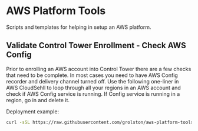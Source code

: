 # AWS Platform Tools

Scripts and templates for helping in setup an AWS platform.

## Validate Control Tower Enrollment - Check AWS Config

Prior to enrolling an AWS account into Control Tower there are a few checks that need to be complete. In most cases you need to have AWS Config recorder and delivery channel turned off. Use the following one-liner in AWS CloudSehll to loop through all your regions in an AWS account and check if AWS Config service is running. If Config service is running in a region, go in and delete it.

Deployment example:

```sh
curl -sSL https://raw.githubusercontent.com/grolston/aws-platform-tools/main/validate-for-control-tower.sh| sh
```
